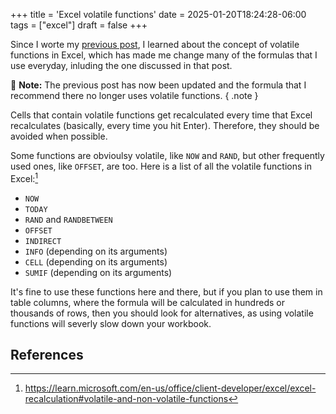 +++
title = 'Excel volatile functions'
date = 2025-01-20T18:24:28-06:00
tags = ["excel"]
draft = false
+++

Since I worte my [previous post](/excel-interpolation-lookup-formula/), I learned about the concept of volatile functions in Excel, which has made me change many of the formulas that I use everyday, inluding the one discussed in that post.

:memo: **Note:** The previous post has now been updated and the formula that I recommend there no longer uses volatile functions.
{ .note }

Cells that contain volatile functions get recalculated every time that Excel recalculates (basically, every time you hit Enter). Therefore, they should be avoided when possible.

Some functions are obvioulsy volatile, like `NOW` and `RAND`, but other frequently used ones, like `OFFSET`, are too. Here is a list of all the volatile functions in Excel:[^1]

-   `NOW`
-   `TODAY`
-   `RAND` and `RANDBETWEEN`
-   `OFFSET`
-   `INDIRECT`
-   `INFO` (depending on its arguments)
-   `CELL` (depending on its arguments)
-   `SUMIF` (depending on its arguments)

It's fine to use these functions here and there, but if you plan to use them in table columns, where the formula will be calculated in hundreds or thousands of rows, then you should look for alternatives, as using volatile functions will severly slow down your workbook.

## References

[^1]: https://learn.microsoft.com/en-us/office/client-developer/excel/excel-recalculation#volatile-and-non-volatile-functions
